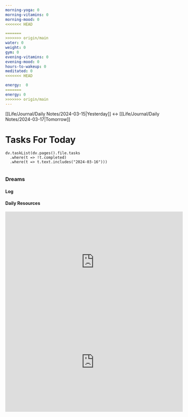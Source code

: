 ```yaml
---
morning-yoga: 0
morning-vitamins: 0
morning-mood: 0
<<<<<<< HEAD

=======
>>>>>>> origin/main
water: 0
weight: 0
gym: 0
evening-vitamins: 0
evening-mood: 0
hours-to-wakeup: 0
meditated: 0
<<<<<<< HEAD

energy:  0
=======
energy: 0
>>>>>>> origin/main
---
```

[[Life/Journal/Daily Notes/2024-03-15|Yesterday]] <-> [[Life/Journal/Daily Notes/2024-03-17|Tomorrow]]
# Tasks For Today

```dataviewjs
dv.taskList(dv.pages().file.tasks 
  .where(t => !t.completed)
  .where(t => t.text.includes("2024-03-16")))
  
```
### Dreams

#### Log

#### Daily Resources

<iframe width="560" height="315" src="https://www.youtube.com/embed/klmBssEYkdU" title="YouTube video player" frameborder="0" allow="accelerometer; autoplay; clipboard-write; encrypted-media; gyroscope; picture-in-picture; web-share" allowfullscreen></iframe>

<iframe width="560" height="315" src="https://www.youtube.com/embed/aEqlQvczMJQ" title="YouTube video player" frameborder="0" allow="accelerometer; autoplay; clipboard-write; encrypted-media; gyroscope; picture-in-picture; web-share" allowfullscreen></iframe>

